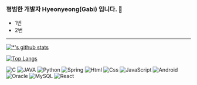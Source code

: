 <!--
![header](https://capsule-render.vercel.app/api?type=waving&color=auto&height=300&section=header&text=지금까지이런깃허브는없었다&fontSize=50)


## 이것은 프로젝트인가 공부인가 :eyes:
-->
### 평범한 개발자 Hyeonyeong(Gabi) 입니다. 👋
* 1번
* 2번

<!--
제 [블로그](https//www.naver.com)
-->
---

[![*'s github stats](https://github-readme-stats.vercel.app/api?username=CreateGabi)](https://github.com/CreateGabi)

[![Top Langs](https://github-readme-stats.vercel.app/api/top-langs/?username=CreateGabi)](https://github.com/CreateGabi/github-readme-stats)

![C](https://img.shields.io/badge/-C-123456?style=for-the-badge&logo=C&logoColor=black)
![JAVA](https://img.shields.io/badge/-JAVA-007396?style=for-the-badge&logo=Java&logoColor=ffffff)
![Python](https://img.shields.io/badge/Python-3776AB.svg?&style=for-the-badge&logo=Python&logoColor=white)
![Spring](https://img.shields.io/badge/-Spring-6DB33F?style=for-the-badge&logo=Spring&logoColor=white)
![Html](https://img.shields.io/badge/HTML5-E34F26.svg?&style=for-the-badge&logo=HTML5&logoColor=white)
![Css](https://img.shields.io/badge/CSS3-1572B6.svg?&style=for-the-badge&logo=CSS3&logoColor=white)
![JavaScript](https://img.shields.io/badge/JavaScriipt-F7DF1E.svg?&style=for-the-badge&logo=JavaScript&logoColor=black)
![Android](https://img.shields.io/badge/Android-3DDC84.svg?&style=for-the-badge&logo=Android&logoColor=black)
![Oracle](https://img.shields.io/badge/Oracle-f56c42?style=for-the-badge&logo=Oracle&logoColor=white)
![MySQL](https://img.shields.io/badge/MySQL-4290f5?style=for-the-badge&logo=MySQL&logoColor=white)
![React](https://img.shields.io/badge/React-61DAFB?style=for-the-badge&logo=React&logoColor=black)

<!--
```
System.out.println("제발 오류 안나게 해주세요.");
```
--!>
